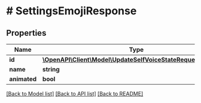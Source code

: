 # # SettingsEmojiResponse

## Properties

Name | Type | Description | Notes
------------ | ------------- | ------------- | -------------
**id** | [**\OpenAPI\Client\Model\UpdateSelfVoiceStateRequestChannelId**](UpdateSelfVoiceStateRequestChannelId.md) |  | [optional]
**name** | **string** |  | [optional]
**animated** | **bool** |  | [optional]

[[Back to Model list]](../../README.md#models) [[Back to API list]](../../README.md#endpoints) [[Back to README]](../../README.md)

